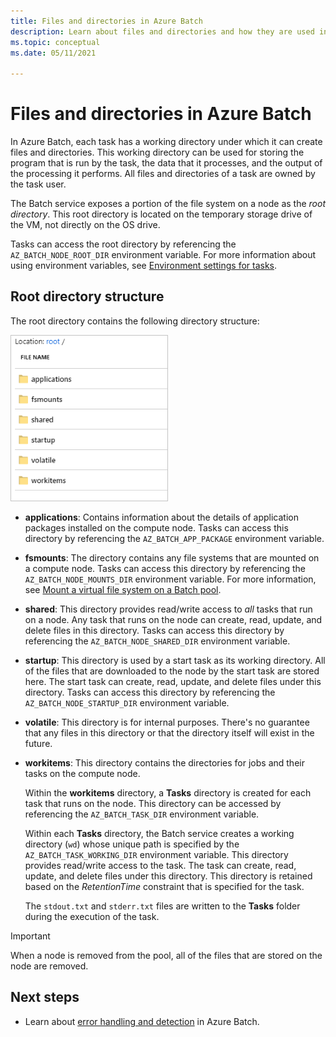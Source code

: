 ```yaml
---
title: Files and directories in Azure Batch
description: Learn about files and directories and how they are used in an Azure Batch workflow from a development standpoint.
ms.topic: conceptual
ms.date: 05/11/2021

---
```

# Files and directories in Azure Batch

In Azure Batch, each task has a working directory under which it can create files and directories. This working directory can be used for storing the program that is run by the task, the data that it processes, and the output of the processing it performs. All files and directories of a task are owned by the task user.

The Batch service exposes a portion of the file system on a node as the *root directory*. This root directory is located on the temporary storage drive of the VM, not directly on the OS drive.

Tasks can access the root directory by referencing the `AZ_BATCH_NODE_ROOT_DIR` environment variable. For more information about using environment variables, see [Environment settings for tasks](jobs-and-tasks.md#environment-settings-for-tasks).

## Root directory structure

The root directory contains the following directory structure:

![Screenshot of the compute node directory structure.](media\files-and-directories\node-folder-structure.png)

- **applications**: Contains information about the details of application packages installed on the compute node. Tasks can access this directory by referencing the `AZ_BATCH_APP_PACKAGE` environment variable.

- **fsmounts**: The directory contains any file systems that are mounted on a compute node. Tasks can access this directory by referencing the `AZ_BATCH_NODE_MOUNTS_DIR` environment variable. For more information, see [Mount a virtual file system on a Batch pool](virtual-file-mount.md).

- **shared**: This directory provides read/write access to *all* tasks that run on a node. Any task that runs on the node can create, read, update, and delete files in this directory. Tasks can access this directory by referencing the `AZ_BATCH_NODE_SHARED_DIR` environment variable.

- **startup**: This directory is used by a start task as its working directory. All of the files that are downloaded to the node by the start task are stored here. The start task can create, read, update, and delete files under this directory. Tasks can access this directory by referencing the `AZ_BATCH_NODE_STARTUP_DIR` environment variable.

- **volatile**: This directory is for internal purposes. There's no guarantee that any files in this directory or that the directory itself will exist in the future.

- **workitems**: This directory contains the directories for jobs and their tasks on the compute node.

    Within the **workitems** directory, a **Tasks** directory is created for each task that runs on the node. This directory can be accessed by referencing the `AZ_BATCH_TASK_DIR` environment variable.

    Within each **Tasks** directory, the Batch service creates a working directory (`wd`) whose unique path is specified by the `AZ_BATCH_TASK_WORKING_DIR` environment variable. This directory provides read/write access to the task. The task can create, read, update, and delete files under this directory. This directory is retained based on the *RetentionTime* constraint that is specified for the task.

    The `stdout.txt` and `stderr.txt` files are written to the **Tasks** folder during the execution of the task.

> [!IMPORTANT]
> When a node is removed from the pool, all of the files that are stored on the node are removed.

## Next steps

- Learn about [error handling and detection](error-handling.md) in Azure Batch.